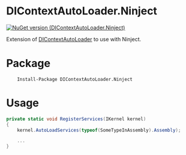 # DIContextAutoLoader.Ninject

[![NuGet version (DIContextAutoLoader.Ninject)](https://img.shields.io/nuget/v/DIContextAutoLoader.Ninject.svg?style=flat-square)](https://www.nuget.org/packages/DIContextAutoLoader.Ninject/)

Extension of [DIContextAutoLoader](https://github.com/dgenezini/DIContextAutoLoader) to use with Ninject.

# Package

```
    Install-Package DIContextAutoLoader.Ninject
```

# Usage

```csharp
private static void RegisterServices(IKernel kernel)
{
    kernel.AutoLoadServices(typeof(SomeTypeInAssembly).Assembly);

    ...
}
```
